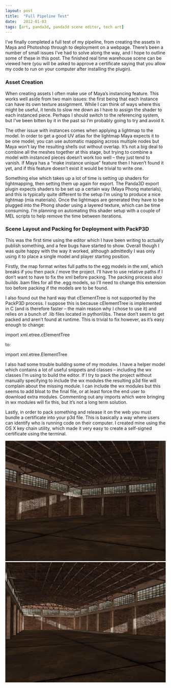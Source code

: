 ```yaml
---
layout: post
title:  "Full Pipeline Test"
date:   2012-01-03
tags: [art, panda3d, panda3d scene editor, tech art]
---
```

I’ve finally completed a full test of my pipeline, from creating the assets in Maya and Photoshop through to deployment on a webpage. There’s been a number of small issues I’ve had to solve along the way, and I hope to outline some of these in this post. The finished real time warehouse scene can be viewed here (you will be asked to approve a certificate saying that you allow my code to run on your computer after installing the plugin).

### Asset Creation
When creating assets I often make use of Maya’s instancing feature. This works well aside from two main issues: the first being that each instance can have its own texture assignment. While I can think of ways where this might be useful, it tends to slow me down as I have to assign the shader to each instanced piece. Perhaps I should switch to the referencing system, but I’ve been bitten by it in the past so I’m probably going to try and avoid it.

The other issue with instances comes when applying a lightmap to the model. In order to get a good UV atlas for the lightmap Maya expects it to be one model; you can use automatic mapping across multiple nodes but Maya won’t lay the resulting shells out without overlap. It’s not a big deal to combine all the meshes together at this stage, but trying to combine a model with instanced pieces doesn’t work too well – they just tend to vanish. If Maya has a “make instance unique” feature then I haven’t found it yet, and if this feature doesn’t exist it would be trivial to write one.

Something else which takes up a lot of time is setting up shaders for lightmapping, then setting them up again for export. The Panda3D export plugin expects shaders to be set up a certain way (Maya Phong materials), and this is typically quite different to the setup I’m using to produce a nice lightmap (mia materials). Once the lightmaps are generated they have to be plugged into the Phong shader using a layered texture, which can be time consuming. I’m planning on automating this shader setup with a couple of MEL scripts to help remove the time between iterations.

### Scene Layout and Packing for Deployment with PackP3D
This was the first time using the editor which I have been writing to actually publish something, and a few bugs have started to show. Overall though I was quite happy with the way it worked, although admittedly I was only using it to place a single model and player starting position.

Firstly, the map format writes full paths to the egg models in the xml, which breaks if you then pack / move the project. I’ll have to use relative paths if I don’t want to have to fix the xml before packing. The packing process also builds .bam files for all the .egg models, so I’ll need to change this extension too before packing if the models are to be found.

I also found out the hard way that cElementTree is not supported by the PackP3D process. I suppose this is because cElementTree is implemented in C (and is therefore faster – the main reason why I chose to use it) and relies on a bunch of .lib files located in python\libs. These don’t seem to get packed and aren’t found at runtime. This is trivial to fix however, as it’s easy enough to change:

import xml.etree.cElementTree

to:

import xml.etree.ElementTree

I also had some trouble building some of my modules. I have a helper model which contains a lot of useful snippets and classes – including the wx classes I’m using to build the editor. If I try to pack the project without manually specifying to include the wx modules the resulting p3d file will complain about the missing module. I can include the wx modules but this seems to add bloat to the final file, or at least force the end user to download extra modules. Commenting out any imports which were bringing in wx modules will fix this, but it’s not a long term solution.

Lastly, in order to pack something and release it on the web you must bundle a certificate into your p3d file. This is basically a way where users can identify who is running code on their computer. I created mine using the OS X key chain utility, which made it very easy to create a self-signed certificate using the terminal.

![My helpful screenshot](/assets/warehouseTest01.jpg)![My helpful screenshot](/assets/warehouseTest02.jpg)